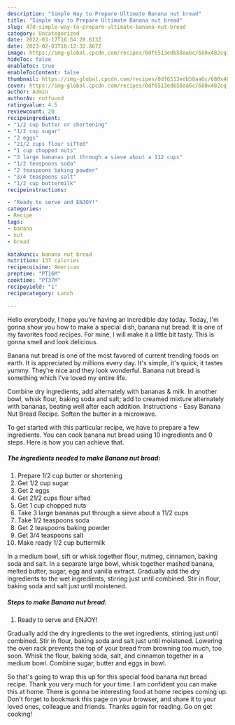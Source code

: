 ```yaml
---
description: "Simple Way to Prepare Ultimate Banana nut bread"
title: "Simple Way to Prepare Ultimate Banana nut bread"
slug: 470-simple-way-to-prepare-ultimate-banana-nut-bread
category: Uncategorized
date: 2022-03-17T16:54:20.613Z
date: 2023-02-03T10:12:32.867Z
image: https://img-global.cpcdn.com/recipes/0df6513edb58aa6c/680x482cq70/banana-nut-bread-recipe-main-photo.jpg
hideToc: false
enableToc: true
enableTocContent: false
thumbnail: https://img-global.cpcdn.com/recipes/0df6513edb58aa6c/680x482cq70/banana-nut-bread-recipe-main-photo.jpg
cover: https://img-global.cpcdn.com/recipes/0df6513edb58aa6c/680x482cq70/banana-nut-bread-recipe-main-photo.jpg
author: Admin
authorAv: notfound
ratingvalue: 4.5
reviewcount: 20
recipeingredient:
- "1/2 cup butter or shortening"
- "1/2 cup sugar"
- "2 eggs"
- "21/2 cups flour sifted"
- "1 cup chopped nuts"
- "3 large bananas put through a sieve about a 112 cups"
- "1/2 teaspoons soda"
- "2 teaspoons baking powder"
- "3/4 teaspoons salt"
- "1/2 cup buttermilk"
recipeinstructions:

- "Ready to serve and ENJOY!"
categories:
- Recipe
tags:
- banana
- nut
- bread

katakunci: banana nut bread 
nutrition: 137 calories
recipecuisine: American
preptime: "PT16M"
cooktime: "PT37M"
recipeyield: "1"
recipecategory: Lunch

---
```



Hello everybody, I hope you're having an incredible day today. Today, I'm gonna show you how to make a special dish, banana nut bread. It is one of my favorites food recipes. For mine, I will make it a little bit tasty. This is gonna smell and look delicious.

Banana nut bread is one of the most favored of current trending foods on earth. It is appreciated by millions every day. It's simple, it's quick, it tastes yummy. They're nice and they look wonderful. Banana nut bread is something which I've loved my entire life.

Combine dry ingredients, add alternately with bananas &amp; milk. In another bowl, whisk flour, baking soda and salt; add to creamed mixture alternately with bananas, beating well after each addition. Instructions - Easy Banana Nut Bread Recipe. Soften the butter in a microwave.


To get started with this particular recipe, we have to prepare a few ingredients. You can cook banana nut bread using 10 ingredients and 0 steps. Here is how you can achieve that.

<!--inarticleads1-->

##### The ingredients needed to make Banana nut bread:

1. Prepare 1/2 cup butter or shortening
1. Get 1/2 cup sugar
1. Get 2 eggs
1. Get 21/2 cups flour sifted
1. Get 1 cup chopped nuts
1. Take 3 large bananas put through a sieve about a 11/2 cups
1. Take 1/2 teaspoons soda
1. Get 2 teaspoons baking powder
1. Get 3/4 teaspoons salt
1. Make ready 1/2 cup buttermilk


In a medium bowl, sift or whisk together flour, nutmeg, cinnamon, baking soda and salt. In a separate large bowl, whisk together mashed banana, melted butter, sugar, egg and vanilla extract. Gradually add the dry ingredients to the wet ingredients, stirring just until combined. Stir in flour, baking soda and salt just until moistened. 

<!--inarticleads2-->

##### Steps to make Banana nut bread:


1. Ready to serve and ENJOY!

Gradually add the dry ingredients to the wet ingredients, stirring just until combined. Stir in flour, baking soda and salt just until moistened. Lowering the oven rack prevents the top of your bread from browning too much, too soon. Whisk the flour, baking soda, salt, and cinnamon together in a medium bowl. Combine sugar, butter and eggs in bowl. 

So that's going to wrap this up for this special food banana nut bread recipe. Thank you very much for your time. I am confident you can make this at home. There is gonna be interesting food at home recipes coming up. Don't forget to bookmark this page on your browser, and share it to your loved ones, colleague and friends. Thanks again for reading. Go on get cooking!
